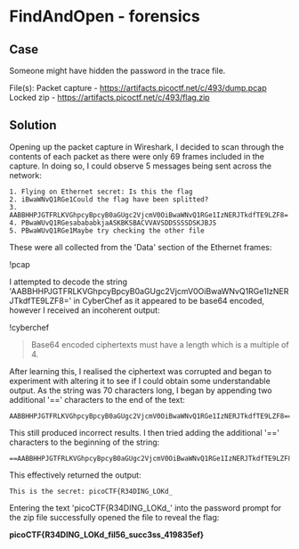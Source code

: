 # FindAndOpen - forensics

## Case

Someone might have hidden the password in the trace file.

File(s): 
Packet capture - https://artifacts.picoctf.net/c/493/dump.pcap
Locked zip - https://artifacts.picoctf.net/c/493/flag.zip

## Solution

Opening up the packet capture in Wireshark, I decided to scan through the contents of each packet as there were only 69 frames included in the capture. In doing so, I could observe 5 messages being sent across the network:

```
1. Flying on Ethernet secret: Is this the flag
2. iBwaWNvQ1RGe1Could the flag have been splitted?
3. AABBHHPJGTFRLKVGhpcyBpcyB0aGUgc2VjcmV0OiBwaWNvQ1RGe1IzNERJTkdfTE9LZF8=
4. PBwaWUvQ1RGesabababkjaASKBKSBACVVAVSDDSSSSDSKJBJS
5. PBwaWUvQ1RGe1Maybe try checking the other file
```

These were all collected from the 'Data' section of the Ethernet frames:

!pcap

I attempted to decode the string 'AABBHHPJGTFRLKVGhpcyBpcyB0aGUgc2VjcmV0OiBwaWNvQ1RGe1IzNERJTkdfTE9LZF8=' in CyberChef as it appeared to be base64 encoded, however I received an incoherent output:

!cyberchef

>Base64 encoded ciphertexts must have a length which is a multiple of 4.

After learning this, I realised the ciphertext was corrupted and began to experiment with altering it to see if I could obtain some understandable output. As the string was 70 characters long, I began by appending two additional '==' characters to the end of the text:

```
AABBHHPJGTFRLKVGhpcyBpcyB0aGUgc2VjcmV0OiBwaWNvQ1RGe1IzNERJTkdfTE9LZF8===
```

This still produced incorrect results. I then tried adding the additional '==' characters to the beginning of the string:

```
==AABBHHPJGTFRLKVGhpcyBpcyB0aGUgc2VjcmV0OiBwaWNvQ1RGe1IzNERJTkdfTE9LZF8=
```

This effectively returned the output:

```
This is the secret: picoCTF{R34DING_LOKd_
```

Entering the text 'picoCTF{R34DING_LOKd_' into the password prompt for the zip file successfully opened the file to reveal the flag:

**picoCTF{R34DING_LOKd_fil56_succ3ss_419835ef}**